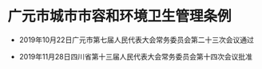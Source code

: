 # 广元市城市市容和环境卫生管理条例

- 2019年10月22日广元市第七届人民代表大会常务委员会第二十三次会议通过

- 2019年11月28日四川省第十三届人民代表大会常务委员会第十四次会议批准

<!-- INFO END -->
